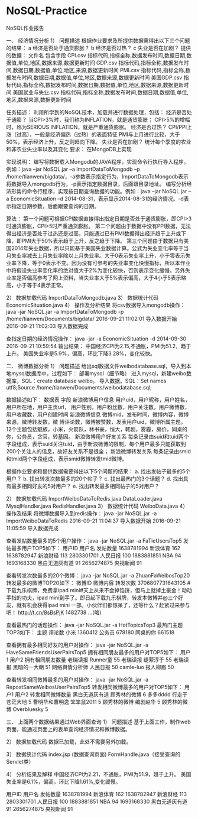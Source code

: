 # NoSQL-Practice

NoSQL作业报告

一、	经济情况分析
1）	问题描述
根据作业要求及所提供数据需得出以下三个问题的结果：
a 经济是否处于通货膨胀？
b	经济是否过热？
c	失业是否在加剧？
提供的数据：
文件名	包含字段
CPI.csv 指标代码,指标全称,数据发布时间,数据日期,数据值,单位,地区,数据来源,数据更新时间
GDP.csv 指标代码,指标全称,数据发布时间,数据日期,数据值,单位,地区,来源,数据更新时间
PMI.csv 指标代码,指标全称,数据发布时间,数据日期,数据值,单位,地区,数据来源,数据更新时间
美国GDP.csv 指标代码,指标全称,数据发布时间,数据日期,数据值,单位,地区,数据来源,数据更新时间
美国就业与失业.csv  指标代码,指标全称,数据发布时间,数据日期,数据值,单位,地区,数据来源,数据更新时间

任务描述：
利用所学到的NoSQL技术，加载并进行数据处理，包括：
  经济是否处于通膨？
    当CPI>3%时，我们称为INFLATION，就是通货膨胀；
    CPI>5%的增幅时，称为SERIOUS INFLATION，就是严重通货膨胀。
    经济是否过热？
    CPI/PPI上涨（过高），一般是经济偏热（过热）的表面特征
    PMI与上月进行比较，大于50%，表示经济上升，反之则趋向下降。
  失业是否在加剧？
    统计每个季度的农业和非农业失业率以及其变化
	要求：
    在MongoDB上实现

实现说明：
  编写将数据载入Mongodb的JAVA程序，实现命令行执行导入程序。例如：java –jar NoSQL.jar –a ImportDataToMongodb –p /home/tianwen/bigdata/，-a参数表示指定行为，ImportDataToMongodb表示将数据导入mongodb行为，-p表示指定数据目录，后面跟目录地址。
  编写分析经济形势的命令行程序，实现按日期查询数据的功能。例如：java –jar NoSQL.jar –a EconomicSituation –d 2014-08-31，表示显示2014-08-31的经济情况。-d表示指定日期参数，后面跟要查询的日期。

算法：
  第一个问题可根据CPI数据直接得出指定日期是否处于通货膨胀，即CPI>3时通货膨胀，CPI>5时严重通货膨胀。
  第二个问题由于数据中没有PPI数据，无法得出经济是否处于过热还是过高，只能通过已有PMI数据得出经济趋于上升或下降，即PMI大于50%表示趋于上升，反之趋于下降。
  第三个问题由于数据只有美国2014年失业数据，所以只能基于美国失业数据计算。公式为失业变化率等于当月失业率减去上月失业率除以上月失业率。大于0表示失业率上升，小于零表示失业率下降，等于0表示不变。因为没有可参考的失业率变化快慢指标，所以本作业中将假设失业率变化率的绝对值大于2%为变化较快，否则表示变化缓慢。另外失业率是否偏高参考了网上资料，当失业率大于5%表示偏高，大于4小于5表示略高，小于等于4表示正常。

2）	数据加载代码
  ImportDataToMongodb.java
3）	数据统计代码
  EconomicSituation.java
4）	操作及分析结果
  将csv数据导入mongodb操作：
  java -jar NoSQL.jar -a ImportDataToMongodb -p /home/tianwen/Documents/bigdata/
  2016-09-21 11:02:01 导入数据开始
  2016-09-21 11:02:03 导入数据完成

  查指定日期的经济情况操作：
  java -jar -a EconomicSituation -d 2014-09-30
  2016-09-21 10:59:54 输出结果：
  中国经济CPI为2.15,不通胀，PMI为51.2，趋于上升。
  美国失业率是5.9%，偏高，环比下降3.28%，变化较快。

二、	微博数据分析
1）	问题描述
  给出sql数据文件weibodatabase.sql，导入到本地mysql数据库中，过程如下：
    部署mysql（细节略）
    进入mysql，新建weibo数据库，SQL：create database weibo。
    导入数据。SQL：Set names utf8;Source /home/tianwen/Documents/weibodatabase.sql;

数据描述如下：
数据表	字段
新浪微博用户信息	用户uid，用户昵称，用户姓名，用户所在地，用户主页url，
用户性别，用户粉丝数，用户关注数，用户微博数，用户收藏数，用户创建时间
新浪微博信息	微博mid，发布时间，微博内容，微博来源，微博转发数，微
博评论数，微博被赞数，发表用户uid，微博所属主题。
12个主题包括魅族，小米，火箭队，林书豪，恒大，韩剧，雾霾，房价，同桌的你，公务员，贪官，转基因。
新浪微博用户好友关系	每条记录由suid和tuid两个字段组成，表示suid关注tuid，由于新浪微博的限制，每个用户最多只能获取到200个关注人的信息，故好友关系不是很全；
新浪微博转发关系	每条记录由smid和tmid两个字段组成，表示smid微博转发tmid微博。

根据作业要求和提供数据需要得出以下5个问题的结果：
a.	找出发帖子最多的5个用户？
b.	找出转发次数最多的20个帖子？
c.	找出最热门的3个话题？
d.	找出具有最多相同好友的5对用户？
e.	找出转发最多相同帖子的5对用户？

2）	数据加载代码
  ImportWeiboDataToRedis.java
  DataLoader.java
  MysqlHandler.java
  RedisHandler.java
3）	数据统计代码
  WeiboData.java
4）	操作及结果
  将微博数据导入到redis操作：
  java -jar NoSQL.jar -a ImportWeiboDataToRedis
  2016-09-21 11:04:37 导入数据开始
  2016-09-21 11:05:59 导入数据完成

  查看发帖数量最多的5个用户操作：
  java -jar NoSQL.jar -a FaTieUsersTop5
  发帖最多用户TOP5如下：
  用户ID	用户名	发帖数量
  1638781994	新浪体育	162
  1638782947	新浪财经	113
  2803301701	人民日报	100
  1883881851	NBA	94
  1693168330	黑白无道灰有道	91
  2656274875	央视新闻	91

  查看转发次数最多的20个微博：
  java -jar NoSQL.jar -a ZhuanFaWeibosTop20
  转发最多的微博TOP20如下：
  微博ID	微博内容	转发次数
  3706807731643105	#下载九乐棋牌，免费拿ipad mini#天上从来不会掉馅饼，但马上就掉土豪金！动动手指的功夫，ipad mini到手了。即日起下载九乐棋牌，转发本微博并@三个好友，就有机会获得ipad mini  一部。小伙伴们都惊呆了，还等什么？赶紧过来参与吧！ http://t.cn/8sBsPjK	1482738
  ...(略)

  查看最热门的话题操作：
  java -jar NoSQL.jar -a HotTopicsTop3
  最热门主题TOP3如下：
  主题	评论数
  小米	1360412
  公务员	678180
  同桌的你	661518

  查看拥有最多相同好友的用户对操作：
  java -jar NoSQL.jar -a HaveSameFriendsUserPairsTop5
  拥有相同朋友最多的用户对TOP5如下：
  用户1	用户2	拥有相同朋友数量
  老瑞读报	Runner童	55
  老瑞读报	缇萦淳于	55
  老瑞读报	黑暗的一大朝	51
  网络舆情分析师	人民日报	50
  camle-luo	报人柳眉	50

  查看转发相同微博最多的用户对操作：
  java -jar NoSQL.jar -a RepostSameWeibosUserPairsTop5
  转发相同微博最多的用户对TOP5如下：
  用户1	用户2	转发相同微博数量
  黑白无道灰有道	顾秀林的微博	6
  多多dddd	行走于苍茫大地	5
  曹明华和曹明逸	笨笨鼠2011	5
  顾秀林的微博	编剧赵华	5
  顾秀林的微博	Overbluesky	5

三、	上面两个数据结果通过Web界面查询
1）	问题描述
  基于上面工作，制作web页面，能通过页面上的表单查询经济情况和微博数据。

2）	数据加载代码
  数据已加载，此处不需要另外加载。

3）	数据统计代码
  index.jsp (数据查询页面)
  FormHandle.java（接受查询的Servlet类）

4）	分析结果及解释
  中国经济CPI为2.21，不通胀，PMI为51.9，趋于上升。
  美国失业率是6.1%，偏高，环比下降1.61%,变化缓慢。

  用户ID	用户名	发帖数量
  1638781994	新浪体育	162
  1638782947	新浪财经	113
  2803301701	人民日报	100
  1883881851	NBA	94
  1693168330	黑白无道灰有道	91
  2656274875	央视新闻	91
